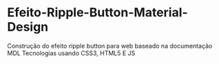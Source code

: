 # Efeito-Ripple-Button-Material-Design
Construção do efeito ripple button para web baseado na documentação MDL
Tecnologias usando CSS3, HTML5 E JS
